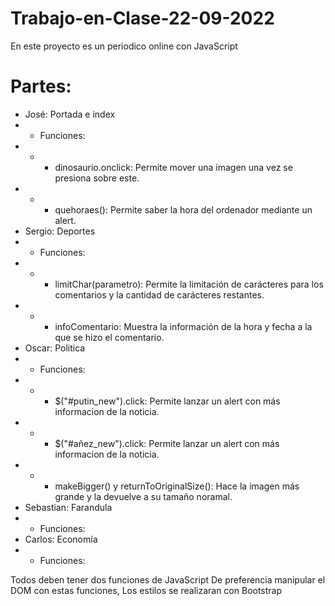 # Trabajo-en-Clase-22-09-2022
En este proyecto es un periodico online con JavaScript

# Partes:
- José: Portada e index 
- - Funciones:
- - - dinosaurio.onclick: Permite mover una imagen una vez se presiona sobre este. 
- - - quehoraes(): Permite saber la hora del ordenador mediante un alert. 
- Sergio: Deportes
- - Funciones:
- - - limitChar(parametro): Permite la limitación de carácteres para los comentarios y la cantidad de carácteres restantes.
- - - infoComentario: Muestra la información de la hora y fecha a la que se hizo el comentario.
- Oscar: Politica
- - Funciones:
- - -  $("#putin_new").click: Permite lanzar un alert con más informacion de la noticia.
- - -  $("#añez_new").click: Permite lanzar un alert con más informacion de la noticia.
- - -  makeBigger() y returnToOriginalSize(): Hace la imagen más grande y la devuelve a su tamaño noramal.
- Sebastian: Farandula
- - Funciones:
- Carlos: Economía
- - Funciones:

Todos deben tener dos funciones de JavaScript De preferencia manipular el DOM con estas funciones, Los estilos se realizaran con Bootstrap